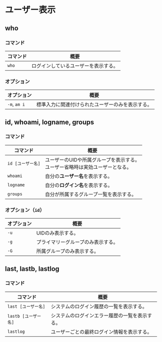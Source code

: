 # ユーザー表示

## who

### コマンド

|コマンド|概要|
|---|---|
|`who`|ログインしているユーザーを表示する。|

### オプション

| オプション   | 概要                                             |
| ------------ | ------------------------------------------------ |
| `-m`, `am i` | 標準入力に関連付けられたユーザーのみを表示する。 |

## id, whoami, logname, groups

### コマンド

| コマンド          | 概要                                                         |
| ----------------- | ------------------------------------------------------------ |
| `id [ユーザー名]` | ユーザーのUIDや所属グループを表示する。<br />ユーザー省略時は実効ユーザーとなる。 |
| `whoami`          | 自分の**ユーザー名**を表示する。                             |
| `logname`         | 自分の**ログイン名**を表示する。                             |
| `groups`          | 自分が所属するグループ一覧を表示する。                       |

### オプション（`id`）

| オプション | 概要                               |
| ---------- | ---------------------------------- |
| `-u`       | UIDのみ表示する。                  |
| `-g`       | プライマリーグループのみ表示する。 |
| `-G`       | 所属グループのみ表示する。         |

## last, lastb, lastlog

### コマンド

| コマンド             | 概要                                           |
| -------------------- | ---------------------------------------------- |
| `last [ユーザー名]`  | システムのログイン履歴の一覧を表示する。       |
| `lastb [ユーザー名]` | システムのログインエラー履歴の一覧を表示する。 |
| `lastlog`            | ユーザーごとの最終ログイン情報を表示する。     |
